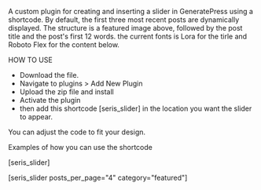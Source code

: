 A custom plugin for creating and inserting a slider in GeneratePress using a shortcode. By default, the first three most recent posts are dynamically displayed. The structure is a featured image above, followed by the post title and the post's first 12 words. the current fonts is Lora for the tirle and Roboto Flex for the content below.





HOW TO USE



* Download the file.
* Navigate to plugins > Add New Plugin
* Upload the zip file and install
* Activate the plugin
* then add this shortcode \[seris\_slider] in the location you want the slider to appear.



You can adjust the code to fit your design.



Examples of how you can use the shortcode 

\[seris\_slider]  <!-- Basic version (3 posts) -->



\[seris\_slider posts\_per\_page="4" category="featured"]  <!-- 4 posts from "featured" category -->





